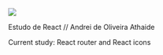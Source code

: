 <html>

<head>
  <link rel="stylesheet" href="https://cdnjs.cloudflare.com/ajax/libs/font-awesome/6.2.0/css/all.min.css" integrity="sha512-xh6O/CkQoPOWDdYTDqeRdPCVd1SpvCA9XXcUnZS2FmJNp1coAFzvtCN9BmamE+4aHK8yyUHUSCcJHgXloTyT2A==" crossorigin="anonymous" referrerpolicy="no-referrer" />
</head>
  
<body>
  
<img src="https://img.shields.io/badge/study-javascript-yellow">

Estudo de React // Andrei de Oliveira Athaide


Current study: React router and React icons

</body> 
<span class="fa-solid fa-python"></span>

</html>
